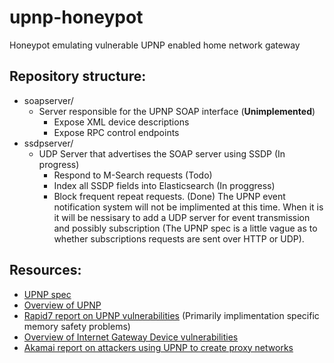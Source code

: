 # upnp-honeypot
Honeypot emulating vulnerable UPNP enabled home network gateway

## Repository structure:
- soapserver/
	- Server responsible for the UPNP SOAP interface (**Unimplemented**)
		- Expose XML device descriptions
		- Expose RPC control endpoints
- ssdpserver/
	- UDP Server that advertises the SOAP server using SSDP (In progress)
		- Respond to M-Search requests (Todo)
		- Index all SSDP fields into Elasticsearch (In proggress)
		- Block frequent repeat requests. (Done)
The UPNP event notification system will not be implimented at this time.
When it is it will be nessisary to add a UDP server for event transmission and possibly subscription
(The UPNP spec is a little vague as to whether subscriptions requests are sent over HTTP or UDP).

## Resources:
- [UPNP spec](http://upnp.org/specs/arch/UPnP-arch-DeviceArchitecture-v1.1.pdf)
- [Overview of UPNP](http://www.upnp-hacks.org/upnp.html)
- [Rapid7 report on UPNP vulnerabilities](https://information.rapid7.com/rs/411-NAK-970/images/SecurityFlawsUPnP%20(1).pdf) (Primarily implimentation specific memory safety problems)
- [Overview of Internet Gateway Device vulnerabilities](http://www.upnp-hacks.org/igd.html)
- [Akamai report on attackers using UPNP to create proxy networks](https://www.akamai.com/us/en/multimedia/documents/white-paper/upnproxy-blackhat-proxies-via-nat-injections-white-paper.pdf)
